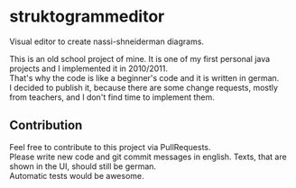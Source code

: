 # struktogrammeditor
Visual editor to create nassi-shneiderman diagrams.

This is an old school project of mine. It is one of my first personal java projects and I implemented it in 2010/2011.  
That's why the code is like a beginner's code and it is written in german.  
I decided to publish it, because there are some change requests, mostly from teachers, and I don't find time to implement them.

## Contribution  
Feel free to contribute to this project via PullRequests.  
Please write new code and git commit messages in english. Texts, that are shown in the UI, should still be german.  
Automatic tests would be awesome.
